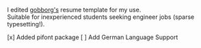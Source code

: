 I edited [gobborg's](https://github.com/gobborg) resume template for my use.   
Suitable for inexperienced students seeking engineer jobs (sparse typesetting!).


[x] Added pifont package
[ ] Add German Language Support
